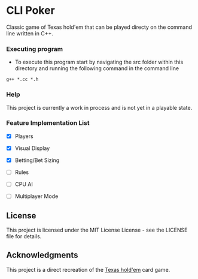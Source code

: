 # CLI Poker

Classic game of Texas hold'em that can be played directy on the command line written in C++.


### Executing program

* To execute this program start by navigating the src folder within this directory and running the following command in the command line

```
g++ *.cc *.h
```

### Help

This project is currently a work in process and is not yet in a playable state.

### Feature Implementation List

- [x] Players
- [x] Visual Display
- [x] Betting/Bet Sizing
- [ ] Rules
- [ ] CPU AI
- [ ] Multiplayer Mode


## License

This project is licensed under the MIT License License - see the LICENSE file for details.

## Acknowledgments

This project is a direct recreation of the [Texas hold'em](https://en.wikipedia.org/wiki/Texas_hold_%27em) card game.

 
